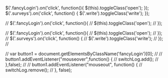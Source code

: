 $('.fancyLogin').on('click', function(){
  $(this).toggleClass('open');
});
$('.surveys').on('click', function() {
  $('.write').toggleClass('write');
});


<!-- <div class="wrap">
<div class="survey"><input type="button" name="name" value="" class="live bCol"><input type="text" name="name" value="" class="surveys bCol"><i class="fa fa-pencil" id="write"></i></div>
<div class="survey"><input type="button" name="name" value="" class="live bCol"><input type="text" name="name" value="" class="surveys bCol"><i class="fa fa-pencil" id="write"></i></div>
<div class="survey"><input type="button" name="name" value="" class="live bCol"><input type="text" name="name" value="" class="surveys bCol"><i class="fa fa-pencil" id="write"></i></div>
</div> -->


// $('.fancyLogin').on('click', function(){
//   $(this).toggleClass('open');
// });


// $('.fancyLogin').on('click', function(){
//   $(this).toggleClass('open');
// });
// $('.surveys').on('click', function() {
//   $('.write').toggleClass('write');
// });
//

// var button1 = document.getElementsByClassName('fancyLogin')[0];
//
// button1.addEventListener("mouseover",function() {
//     switchLog.add();
// },false);
//
// button1.addEventListener("mouseout", function() {
//     switchLog.remove();
// }, false);
